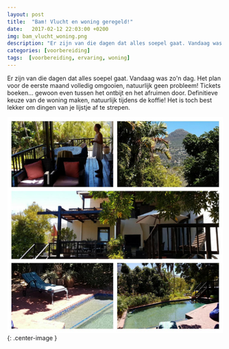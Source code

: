 ```yaml
---
layout: post
title:  "Bam! Vlucht en woning geregeld!"
date:   2017-02-12 22:03:00 +0200
img: bam_vlucht_woning.png
description: "Er zijn van die dagen dat alles soepel gaat. Vandaag was zo'n dag."
categories: [voorbereiding]
tags:  [voorbereiding, ervaring, woning]
---
```

Er zijn van die dagen dat alles soepel gaat. Vandaag was zo'n dag. Het plan voor de eerste maand volledig omgooien, natuurlijk geen probleem! Tickets boeken... gewoon even tussen het ontbijt en het afruimen door. Definitieve keuze van de woning maken, natuurlijk tijdens de koffie! Het is toch best lekker om dingen van je lijstje af te strepen.  

![Onze 'nieuwe' woning](/images/bam_vlucht_woning.jpg){: .center-image }

